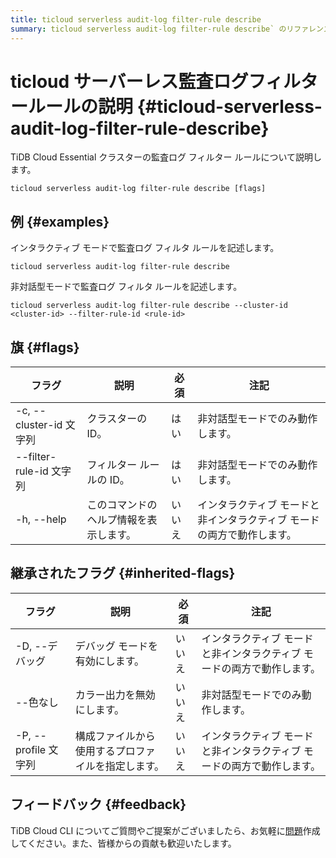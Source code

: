 ```yaml
---
title: ticloud serverless audit-log filter-rule describe
summary: ticloud serverless audit-log filter-rule describe` のリファレンス。
---
```


# ticloud サーバーレス監査ログフィルタールールの説明 {#ticloud-serverless-audit-log-filter-rule-describe}

TiDB Cloud Essential クラスターの監査ログ フィルター ルールについて説明します。

```shell
ticloud serverless audit-log filter-rule describe [flags]
```

## 例 {#examples}

インタラクティブ モードで監査ログ フィルタ ルールを記述します。

```shell
ticloud serverless audit-log filter-rule describe
```

非対話型モードで監査ログ フィルタ ルールを記述します。

```shell
ticloud serverless audit-log filter-rule describe --cluster-id <cluster-id> --filter-rule-id <rule-id>
```

## 旗 {#flags}

| フラグ                  | 説明                  | 必須  | 注記                                   |
| -------------------- | ------------------- | --- | ------------------------------------ |
| -c, --cluster-id 文字列 | クラスターの ID。          | はい  | 非対話型モードでのみ動作します。                     |
| --filter-rule-id 文字列 | フィルター ルールの ID。      | はい  | 非対話型モードでのみ動作します。                     |
| -h, --help           | このコマンドのヘルプ情報を表示します。 | いいえ | インタラクティブ モードと非インタラクティブ モードの両方で動作します。 |

## 継承されたフラグ {#inherited-flags}

| フラグ               | 説明                        | 必須  | 注記                                   |
| ----------------- | ------------------------- | --- | ------------------------------------ |
| -D, --デバッグ        | デバッグ モードを有効にします。          | いいえ | インタラクティブ モードと非インタラクティブ モードの両方で動作します。 |
| --色なし             | カラー出力を無効にします。             | いいえ | 非対話型モードでのみ動作します。                     |
| -P, --profile 文字列 | 構成ファイルから使用するプロファイルを指定します。 | いいえ | インタラクティブ モードと非インタラクティブ モードの両方で動作します。 |

## フィードバック {#feedback}

TiDB Cloud CLI についてご質問やご提案がございましたら、お気軽に[問題](https://github.com/tidbcloud/tidbcloud-cli/issues/new/choose)作成してください。また、皆様からの貢献も歓迎いたします。
